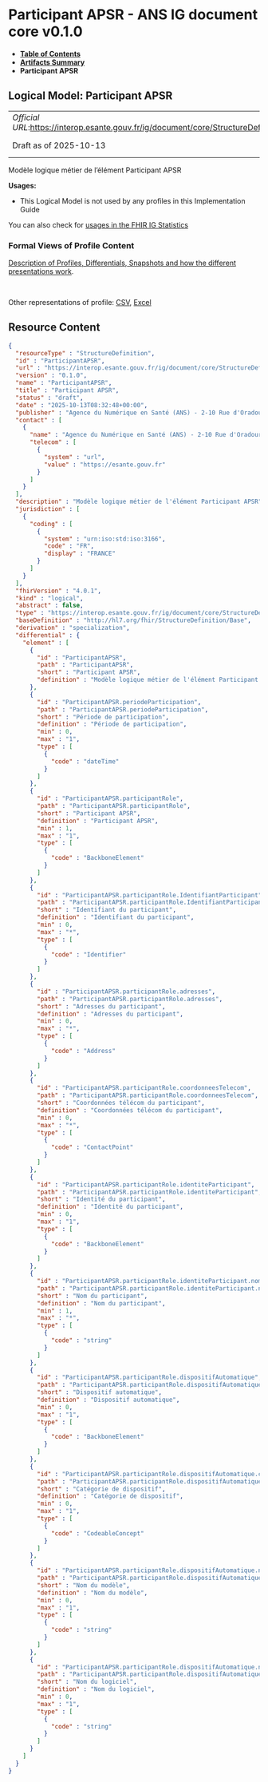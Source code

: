 # Participant APSR - ANS IG document core v0.1.0

* [**Table of Contents**](toc.md)
* [**Artifacts Summary**](artifacts.md)
* **Participant APSR**

## Logical Model: Participant APSR 

| | |
| :--- | :--- |
| *Official URL*:https://interop.esante.gouv.fr/ig/document/core/StructureDefinition/ParticipantAPSR | *Version*:0.1.0 |
| Draft as of 2025-10-13 | *Computable Name*:ParticipantAPSR |

 
Modèle logique métier de l’élément Participant APSR 

**Usages:**

* This Logical Model is not used by any profiles in this Implementation Guide

You can also check for [usages in the FHIR IG Statistics](https://packages2.fhir.org/xig/ans.document.fr.core|current/StructureDefinition/ParticipantAPSR)

### Formal Views of Profile Content

 [Description of Profiles, Differentials, Snapshots and how the different presentations work](http://build.fhir.org/ig/FHIR/ig-guidance/readingIgs.html#structure-definitions). 

 

Other representations of profile: [CSV](StructureDefinition-ParticipantAPSR.csv), [Excel](StructureDefinition-ParticipantAPSR.xlsx) 



## Resource Content

```json
{
  "resourceType" : "StructureDefinition",
  "id" : "ParticipantAPSR",
  "url" : "https://interop.esante.gouv.fr/ig/document/core/StructureDefinition/ParticipantAPSR",
  "version" : "0.1.0",
  "name" : "ParticipantAPSR",
  "title" : "Participant APSR",
  "status" : "draft",
  "date" : "2025-10-13T08:32:48+00:00",
  "publisher" : "Agence du Numérique en Santé (ANS) - 2-10 Rue d'Oradour-sur-Glane, 75015 Paris",
  "contact" : [
    {
      "name" : "Agence du Numérique en Santé (ANS) - 2-10 Rue d'Oradour-sur-Glane, 75015 Paris",
      "telecom" : [
        {
          "system" : "url",
          "value" : "https://esante.gouv.fr"
        }
      ]
    }
  ],
  "description" : "Modèle logique métier de l'élément Participant APSR",
  "jurisdiction" : [
    {
      "coding" : [
        {
          "system" : "urn:iso:std:iso:3166",
          "code" : "FR",
          "display" : "FRANCE"
        }
      ]
    }
  ],
  "fhirVersion" : "4.0.1",
  "kind" : "logical",
  "abstract" : false,
  "type" : "https://interop.esante.gouv.fr/ig/document/core/StructureDefinition/ParticipantAPSR",
  "baseDefinition" : "http://hl7.org/fhir/StructureDefinition/Base",
  "derivation" : "specialization",
  "differential" : {
    "element" : [
      {
        "id" : "ParticipantAPSR",
        "path" : "ParticipantAPSR",
        "short" : "Participant APSR",
        "definition" : "Modèle logique métier de l'élément Participant APSR"
      },
      {
        "id" : "ParticipantAPSR.periodeParticipation",
        "path" : "ParticipantAPSR.periodeParticipation",
        "short" : "Période de participation",
        "definition" : "Période de participation",
        "min" : 0,
        "max" : "1",
        "type" : [
          {
            "code" : "dateTime"
          }
        ]
      },
      {
        "id" : "ParticipantAPSR.participantRole",
        "path" : "ParticipantAPSR.participantRole",
        "short" : "Participant APSR",
        "definition" : "Participant APSR",
        "min" : 1,
        "max" : "1",
        "type" : [
          {
            "code" : "BackboneElement"
          }
        ]
      },
      {
        "id" : "ParticipantAPSR.participantRole.IdentifiantParticipant",
        "path" : "ParticipantAPSR.participantRole.IdentifiantParticipant",
        "short" : "Identifiant du participant",
        "definition" : "Identifiant du participant",
        "min" : 0,
        "max" : "*",
        "type" : [
          {
            "code" : "Identifier"
          }
        ]
      },
      {
        "id" : "ParticipantAPSR.participantRole.adresses",
        "path" : "ParticipantAPSR.participantRole.adresses",
        "short" : "Adresses du participant",
        "definition" : "Adresses du participant",
        "min" : 0,
        "max" : "*",
        "type" : [
          {
            "code" : "Address"
          }
        ]
      },
      {
        "id" : "ParticipantAPSR.participantRole.coordonneesTelecom",
        "path" : "ParticipantAPSR.participantRole.coordonneesTelecom",
        "short" : "Coordonnées télécom du participant",
        "definition" : "Coordonnées télécom du participant",
        "min" : 0,
        "max" : "*",
        "type" : [
          {
            "code" : "ContactPoint"
          }
        ]
      },
      {
        "id" : "ParticipantAPSR.participantRole.identiteParticipant",
        "path" : "ParticipantAPSR.participantRole.identiteParticipant",
        "short" : "Identité du participant",
        "definition" : "Identité du participant",
        "min" : 0,
        "max" : "1",
        "type" : [
          {
            "code" : "BackboneElement"
          }
        ]
      },
      {
        "id" : "ParticipantAPSR.participantRole.identiteParticipant.nom",
        "path" : "ParticipantAPSR.participantRole.identiteParticipant.nom",
        "short" : "Nom du participant",
        "definition" : "Nom du participant",
        "min" : 1,
        "max" : "*",
        "type" : [
          {
            "code" : "string"
          }
        ]
      },
      {
        "id" : "ParticipantAPSR.participantRole.dispositifAutomatique",
        "path" : "ParticipantAPSR.participantRole.dispositifAutomatique",
        "short" : "Dispositif automatique",
        "definition" : "Dispositif automatique",
        "min" : 0,
        "max" : "1",
        "type" : [
          {
            "code" : "BackboneElement"
          }
        ]
      },
      {
        "id" : "ParticipantAPSR.participantRole.dispositifAutomatique.categorie",
        "path" : "ParticipantAPSR.participantRole.dispositifAutomatique.categorie",
        "short" : "Catégorie de dispositif",
        "definition" : "Catégorie de dispositif",
        "min" : 0,
        "max" : "1",
        "type" : [
          {
            "code" : "CodeableConcept"
          }
        ]
      },
      {
        "id" : "ParticipantAPSR.participantRole.dispositifAutomatique.nomModele",
        "path" : "ParticipantAPSR.participantRole.dispositifAutomatique.nomModele",
        "short" : "Nom du modèle",
        "definition" : "Nom du modèle",
        "min" : 0,
        "max" : "1",
        "type" : [
          {
            "code" : "string"
          }
        ]
      },
      {
        "id" : "ParticipantAPSR.participantRole.dispositifAutomatique.nomLogiciel",
        "path" : "ParticipantAPSR.participantRole.dispositifAutomatique.nomLogiciel",
        "short" : "Nom du logiciel",
        "definition" : "Nom du logiciel",
        "min" : 0,
        "max" : "1",
        "type" : [
          {
            "code" : "string"
          }
        ]
      }
    ]
  }
}

```
